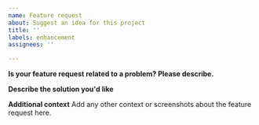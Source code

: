 ```yaml
---
name: Feature request
about: Suggest an idea for this project
title: ''
labels: enhancement
assignees: ''

---
```


**Is your feature request related to a problem? Please describe.**

**Describe the solution you'd like**

**Additional context**
Add any other context or screenshots about the feature request here.